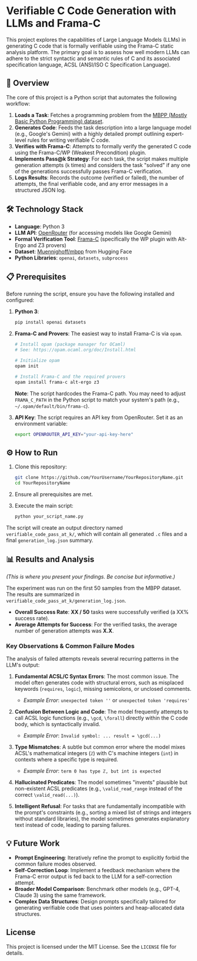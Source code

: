 # Verifiable C Code Generation with LLMs and Frama-C

This project explores the capabilities of Large Language Models (LLMs) in generating C code that is formally verifiable using the Frama-C static analysis platform. The primary goal is to assess how well modern LLMs can adhere to the strict syntactic and semantic rules of C and its associated specification language, ACSL (ANSI/ISO C Specification Language).

## 🚀 Overview

The core of this project is a Python script that automates the following workflow:
1.  **Loads a Task**: Fetches a programming problem from the [MBPP (Mostly Basic Python Programming) dataset](https://huggingface.co/datasets/mbpp).
2.  **Generates Code**: Feeds the task description into a large language model (e.g., Google's Gemini) with a highly detailed prompt outlining expert-level rules for writing verifiable C code.
3.  **Verifies with Frama-C**: Attempts to formally verify the generated C code using the Frama-C/WP (Weakest Precondition) plugin.
4.  **Implements Pass@k Strategy**: For each task, the script makes multiple generation attempts (`k` times) and considers the task "solved" if any one of the generations successfully passes Frama-C verification.
5.  **Logs Results**: Records the outcome (verified or failed), the number of attempts, the final verifiable code, and any error messages in a structured JSON log.

## 🛠️ Technology Stack

-   **Language**: Python 3
-   **LLM API**: [OpenRouter](https://openrouter.ai/) (for accessing models like Google Gemini)
-   **Formal Verification Tool**: [Frama-C](https://frama-c.com/) (specifically the WP plugin with Alt-Ergo and Z3 provers)
-   **Dataset**: [Muennighoff/mbpp](https://huggingface.co/datasets/Muennighoff/mbpp) from Hugging Face
-   **Python Libraries**: `openai`, `datasets`, `subprocess`

## 📋 Prerequisites

Before running the script, ensure you have the following installed and configured:

1.  **Python 3**:
    ```bash
    pip install openai datasets
    ```

2.  **Frama-C and Provers**: The easiest way to install Frama-C is via `opam`.
    ```bash
    # Install opam (package manager for OCaml)
    # See: https://opam.ocaml.org/doc/Install.html

    # Initialize opam
    opam init

    # Install Frama-C and the required provers
    opam install frama-c alt-ergo z3
    ```
    **Note**: The script hardcodes the Frama-C path. You may need to adjust `FRAMA_C_PATH` in the Python script to match your system's path (e.g., `~/.opam/default/bin/frama-c`).

3.  **API Key**: The script requires an API key from OpenRouter. Set it as an environment variable:
    ```bash
    export OPENROUTER_API_KEY="your-api-key-here"
    ```

## ⚙️ How to Run

1.  Clone this repository:
    ```bash
    git clone https://github.com/YourUsername/YourRepositoryName.git
    cd YourRepositoryName
    ```

2.  Ensure all prerequisites are met.

3.  Execute the main script:
    ```bash
    python your_script_name.py
    ```

The script will create an output directory named `verifiable_code_pass_at_k/`, which will contain all generated `.c` files and a final `generation_log.json` summary.

## 📊 Results and Analysis

*(This is where you present your findings. Be concise but informative.)*

The experiment was run on the first 50 samples from the MBPP dataset. The results are summarized in `verifiable_code_pass_at_k/generation_log.json`.

-   **Overall Success Rate**: **XX / 50** tasks were successfully verified (a XX% success rate).
-   **Average Attempts for Success**: For the verified tasks, the average number of generation attempts was **X.X**.

### Key Observations & Common Failure Modes

The analysis of failed attempts reveals several recurring patterns in the LLM's output:

1.  **Fundamental ACSL/C Syntax Errors**: The most common issue. The model often generates code with structural errors, such as misplaced keywords (`requires`, `logic`), missing semicolons, or unclosed comments.
    -   *Example Error*: `unexpected token ''` or `unexpected token 'requires'`

2.  **Confusion Between Logic and Code**: The model frequently attempts to call ACSL logic functions (e.g., `\gcd`, `\forall`) directly within the C code body, which is syntactically invalid.
    -   *Example Error*: `Invalid symbol: ... result = \gcd(...)`

3.  **Type Mismatches**: A subtle but common error where the model mixes ACSL's mathematical integers (`ℤ`) with C's machine integers (`int`) in contexts where a specific type is required.
    -   *Example Error*: `term 0 has type ℤ, but int is expected`

4.  **Hallucinated Predicates**: The model sometimes "invents" plausible but non-existent ACSL predicates (e.g., `\valid_read_range` instead of the correct `\valid_read(...)`).

5.  **Intelligent Refusal**: For tasks that are fundamentally incompatible with the prompt's constraints (e.g., sorting a mixed list of strings and integers without standard libraries), the model sometimes generates explanatory text instead of code, leading to parsing failures.

## 💡 Future Work

-   **Prompt Engineering**: Iteratively refine the prompt to explicitly forbid the common failure modes observed.
-   **Self-Correction Loop**: Implement a feedback mechanism where the Frama-C error output is fed back to the LLM for a self-correction attempt.
-   **Broader Model Comparison**: Benchmark other models (e.g., GPT-4, Claude 3) using the same framework.
-   **Complex Data Structures**: Design prompts specifically tailored for generating verifiable code that uses pointers and heap-allocated data structures.

## License

This project is licensed under the MIT License. See the `LICENSE` file for details.

